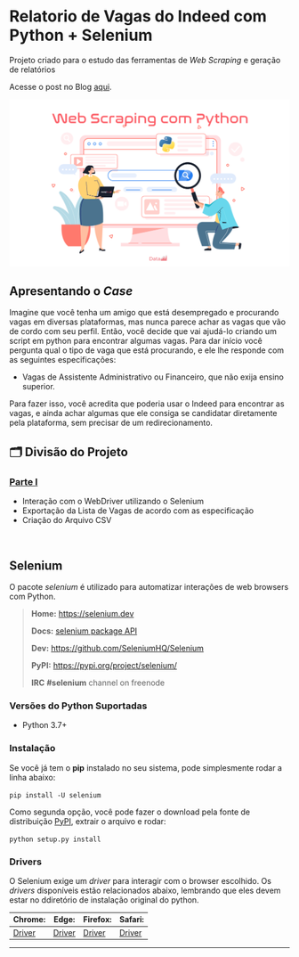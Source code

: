 # Relatorio de Vagas do Indeed com Python + Selenium

Projeto criado para o estudo das ferramentas de *Web Scraping* e geração de relatórios

Acesse o post no Blog [aqui](tutorial-relatórios-de-vagas-parte-1).

<p align="center"><img src="https://github.com/GeovanaSLima/RelatorioVagas-web-scraping/blob/main/web%20dark.png"></p>

## Apresentando o *Case*

Imagine que você tenha um amigo que está desempregado e procurando vagas em diversas plataformas, mas nunca parece achar as vagas que vão de cordo com seu perfil. Então, você decide que vai ajudá-lo criando um script em python para encontrar algumas vagas.
Para dar início você pergunta qual o tipo de vaga que está procurando, e ele lhe responde com as seguintes especificações:

* Vagas de Assistente Administrativo ou Financeiro, que não exija ensino superior.

Para fazer isso, você acredita que poderia usar o Indeed para encontrar as vagas, e ainda achar algumas que ele consiga se candidatar diretamente pela plataforma, sem precisar de um redirecionamento. 


## 🗂️ Divisão do Projeto

### [Parte I](https://github.com/GeovanaSLima/RelatorioVagas-web-scraping/blob/main/Parte%201.py)

* Interação com o WebDriver utilizando o Selenium
* Exportação da Lista de Vagas de acordo com as especificação
* Criação do Arquivo CSV


<br>

## Selenium

O pacote *selenium* é utilizado para automatizar interações de web browsers com Python.
 
> **Home:**  https://selenium.dev
> 
> **Docs:**  [selenium package API](https://seleniumhq.github.io/selenium/docs/api/py/api.html)
>   
> **Dev:**  https://github.com/SeleniumHQ/Selenium
>   
> **PyPI:**  https://pypi.org/project/selenium/
> 
>**IRC**  **#selenium** channel on freenode

### Versões do Python Suportadas
* Python 3.7+

### Instalação

Se você já tem o **pip** instalado no seu sistema, pode simplesmente rodar a linha abaixo:

```pip install -U selenium```

Como segunda opção, você pode fazer o download pela fonte de distribuição [PyPI](https://pypi.org/project/selenium/#files), extrair o arquivo e rodar:

```python setup.py install```

### Drivers

O Selenium exige um *driver* para interagir com o browser escolhido. Os *drivers* disponíveis estão relacionados abaixo, lembrando que eles devem estar no ddiretório de instalação original do python.

**Chrome:** | **Edge:** | **Firefox:** | **Safari:**
----------- | ----------- | ----------- | ----------- |
[Driver](https://chromedriver.chromium.org/downloads) | [Driver](https://developer.microsoft.com/en-us/microsoft-edge/tools/webdriver/) | [Driver](https://github.com/mozilla/geckodriver/releases) | [Driver](	https://webkit.org/blog/6900/webdriver-support-in-safari-10/)

---


